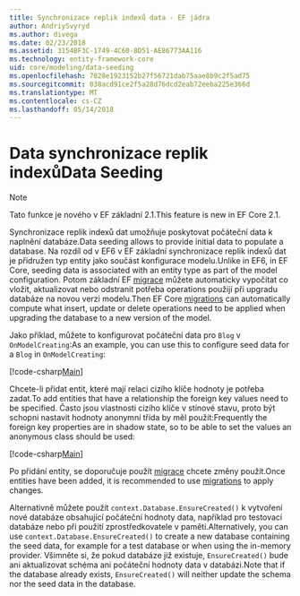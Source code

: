 ```yaml
---
title: Synchronizace replik indexů data - EF jádra
author: AndriySvyryd
ms.author: divega
ms.date: 02/23/2018
ms.assetid: 3154BF3C-1749-4C60-8D51-AE86773AA116
ms.technology: entity-framework-core
uid: core/modeling/data-seeding
ms.openlocfilehash: 7028e1923152b27f56721dab75aae8b9c2f5ad75
ms.sourcegitcommit: 038acd91ce2f5a28d76dcd2eab72eeba225e366d
ms.translationtype: MT
ms.contentlocale: cs-CZ
ms.lasthandoff: 05/14/2018
---
```

# <a name="data-seeding"></a><span data-ttu-id="31745-102">Data synchronizace replik indexů</span><span class="sxs-lookup"><span data-stu-id="31745-102">Data Seeding</span></span>

> [!NOTE]  
> <span data-ttu-id="31745-103">Tato funkce je nového v EF základní 2.1.</span><span class="sxs-lookup"><span data-stu-id="31745-103">This feature is new in EF Core 2.1.</span></span>

<span data-ttu-id="31745-104">Synchronizace replik indexů dat umožňuje poskytovat počáteční data k naplnění databáze.</span><span class="sxs-lookup"><span data-stu-id="31745-104">Data seeding allows to provide initial data to populate a database.</span></span> <span data-ttu-id="31745-105">Na rozdíl od v EF6 v EF základní synchronizace replik indexů dat je přidružen typ entity jako součást konfigurace modelu.</span><span class="sxs-lookup"><span data-stu-id="31745-105">Unlike in EF6, in EF Core, seeding data is associated with an entity type as part of the model configuration.</span></span> <span data-ttu-id="31745-106">Potom základní EF [migrace](xref:core/managing-schemas/migrations/index) můžete automaticky vypočítat co vložit, aktualizovat nebo odstranit potřeba operations použijí při upgradu databáze na novou verzi modelu.</span><span class="sxs-lookup"><span data-stu-id="31745-106">Then EF Core [migrations](xref:core/managing-schemas/migrations/index) can automatically compute what insert, update or delete operations need to be applied when upgrading the database to a new version of the model.</span></span>

<span data-ttu-id="31745-107">Jako příklad, můžete to konfigurovat počáteční data pro `Blog` v `OnModelCreating`:</span><span class="sxs-lookup"><span data-stu-id="31745-107">As an example, you can use this to configure seed data for a `Blog` in `OnModelCreating`:</span></span>

[!code-csharp[Main](../../../samples/core/DataSeeding/DataSeedingContext.cs?name=BlogSeed)]

<span data-ttu-id="31745-108">Chcete-li přidat entit, které mají relaci cizího klíče hodnoty je potřeba zadat.</span><span class="sxs-lookup"><span data-stu-id="31745-108">To add entities that have a relationship the foreign key values need to be specified.</span></span> <span data-ttu-id="31745-109">Často jsou vlastnosti cizího klíče v stínové stavu, proto být schopni nastavit hodnoty anonymní třída by měl použít:</span><span class="sxs-lookup"><span data-stu-id="31745-109">Frequently the foreign key properties are in shadow state, so to be able to set the values an anonymous class should be used:</span></span>

[!code-csharp[Main](../../../samples/core/DataSeeding/DataSeedingContext.cs?name=PostSeed)]

<span data-ttu-id="31745-110">Po přidání entity, se doporučuje použít [migrace](xref:core/managing-schemas/migrations/index) chcete změny použít.</span><span class="sxs-lookup"><span data-stu-id="31745-110">Once entities have been added, it is recommended to use [migrations](xref:core/managing-schemas/migrations/index) to apply changes.</span></span> 

<span data-ttu-id="31745-111">Alternativně můžete použít `context.Database.EnsureCreated()` k vytvoření nové databáze obsahující počáteční hodnoty data, například pro testovací databáze nebo při použití zprostředkovatele v paměti.</span><span class="sxs-lookup"><span data-stu-id="31745-111">Alternatively, you can use `context.Database.EnsureCreated()` to create a new database containing the seed data, for example for a test database or when using the in-memory provider.</span></span> <span data-ttu-id="31745-112">Všimněte si, že pokud databáze již existuje, `EnsureCreated()` bude ani aktualizovat schéma ani počáteční hodnoty data v databázi.</span><span class="sxs-lookup"><span data-stu-id="31745-112">Note that if the database already exists, `EnsureCreated()` will neither update the schema nor the seed data in the database.</span></span>
